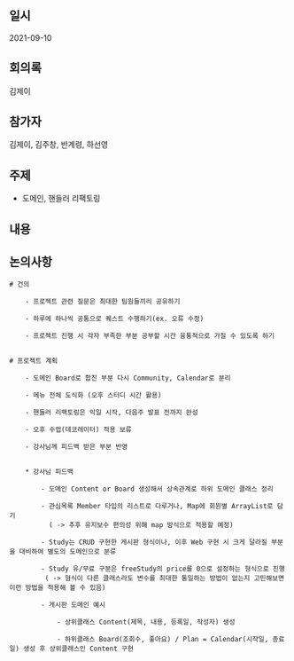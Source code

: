 ## 일시

2021-09-10

## 회의록

김제이

## 참가자

김제이, 김주창, 반계령, 하선영

## 주제

- 도메인, 핸들러 리팩토링

## 내용

## 논의사항

	# 건의

		- 프로젝트 관련 질문은 최대한 팀원들끼리 공유하기

 		- 하루에 하나씩 공통으로 퀘스트 수행하기(ex. 오류 수정)

		- 프로젝트 진행 시 각자 부족한 부분 공부할 시간 융통적으로 가질 수 있도록 하기

	
	# 프로젝트 계획

		- 도메인 Board로 합친 부분 다시 Community, Calendar로 분리

		- 메뉴 전체 도식화 (오후 스터디 시간 활용)

		- 핸들러 리팩토링은 익일 시작, 다음주 발표 전까지 완성

		- 오후 수업(데코레이터) 적용 보류
		
		- 강사님께 피드백 받은 부분 반영


		* 강사님 피드백

			- 도메인 Content or Board 생성해서 상속관계로 하위 도메인 클래스 정리

			- 관심목록 Member 타입의 리스트로 다루거나, Map에 회원별 ArrayList로 담기
		 	  ( -> 추후 유지보수 편의성 위해 map 방식으로 적용할 예정)

			- Study는 CRUD 구현한 게시판 형식이나, 이후 Web 구현 시 크게 달라질 부분을 대비하여 별도의 도메인으로 분류

			- Study 유/무료 구분은 freeStudy의 price를 0으로 설정하는 형식으로 진행
		 	 ( -> 형식이 다른 클래스라도 변수를 최대한 통일하는 방법이 없는지 고민해보면 이런 방법을 적용해 볼 수 있음)

			- 게시판 도메인 예시

				- 상위클래스 Content(제목, 내용, 등록일, 작성자) 생성

				- 하위클래스 Board(조회수, 좋아요) / Plan = Calendar(시작일, 종료일) 생성 후 상위클래스인 Content 구현

		
			
	
	